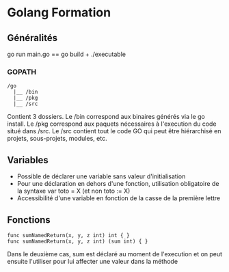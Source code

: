 # Golang Formation

## Généralités

go run main.go == go build + ./executable

### GOPATH

```
/go
  |__ /bin
  |__ /pkg
  |__ /src
```
Contient 3 dossiers. Le /bin correspond aux binaires générés via le go install. Le /pkg correspond aux paquets nécessaires à l'execution du code situé dans /src. Le /src contient tout le code GO qui peut être hiérarchisé en projets, sous-projets, modules, etc.

## Variables

- Possible de déclarer une variable sans valeur d'initialisation
- Pour une déclaration en dehors d'une fonction, utilisation obligatoire de la syntaxe var toto = X (et non toto := X)
- Accessibilité d'une variable en fonction de la casse de la première lettre

## Fonctions
```
func sumNamedReturn(x, y, z int) int { }
func sumNamedReturn(x, y, z int) (sum int) { }
```
Dans le deuxième cas, sum est déclaré au moment de l'execution et on peut ensuite l'utiliser pour lui affecter une valeur dans la méthode

